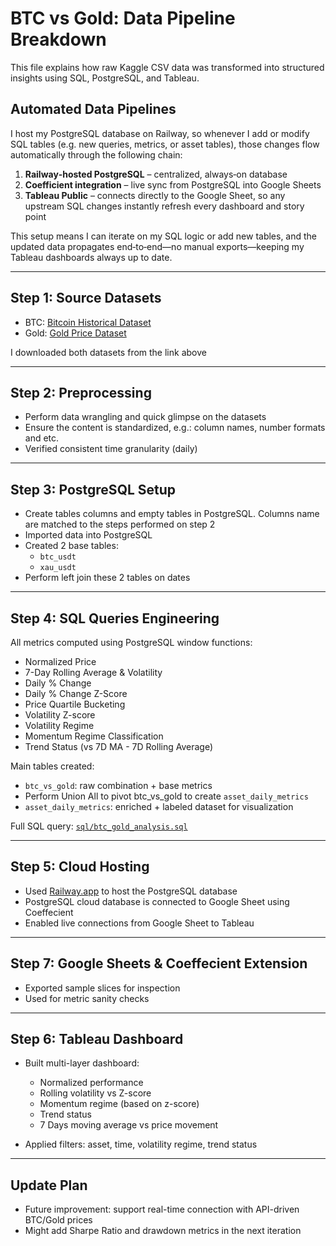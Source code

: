#  BTC vs Gold: Data Pipeline Breakdown

This file explains how raw Kaggle CSV data was transformed into structured insights using SQL, PostgreSQL, and Tableau.

## Automated Data Pipelines
I host my PostgreSQL database on Railway, so whenever I add or modify SQL tables (e.g. new queries, metrics, or asset tables), those changes flow automatically through the following chain:
  1. **Railway‑hosted PostgreSQL** – centralized, always‑on database
  2. **Coefficient integration** – live sync from PostgreSQL into Google Sheets
  3. **Tableau Public** – connects directly to the Google Sheet, so any upstream SQL changes instantly refresh every dashboard and story point

This setup means I can iterate on my SQL logic or add new tables, and the updated data propagates end‑to‑end—no manual exports—keeping my Tableau dashboards always up to date.

---

## Step 1: Source Datasets

- BTC: [Bitcoin Historical Dataset](https://www.kaggle.com/datasets/novandraanugrah/bitcoin-historical-datasets-2018-2024)
- Gold: [Gold Price Dataset](https://www.kaggle.com/datasets/novandraanugrah/xauusd-gold-price-historical-data-2004-2024)

I downloaded both datasets from the link above

---

## Step 2: Preprocessing

- Perform data wrangling and quick glimpse on the datasets
- Ensure the content is standardized, e.g.: column names, number formats and etc.
- Verified consistent time granularity (daily)

---

## Step 3: PostgreSQL Setup

- Create tables columns and empty tables in PostgreSQL.
Columns name are matched to the steps performed on step 2
- Imported data into PostgreSQL
- Created 2 base tables:
  - `btc_usdt`
  - `xau_usdt`
- Perform left join these 2 tables on dates

---

## Step 4: SQL Queries Engineering

All metrics computed using PostgreSQL window functions:

- Normalized Price
- 7-Day Rolling Average & Volatility
- Daily % Change
- Daily % Change Z-Score
- Price Quartile Bucketing
- Volatility Z-score
- Volatility Regime
- Momentum Regime Classification
- Trend Status (vs 7D MA - 7D Rolling Average)

Main tables created:

- `btc_vs_gold`: raw combination + base metrics
- Perform Union All to pivot btc_vs_gold to create `asset_daily_metrics`
- `asset_daily_metrics`: enriched + labeled dataset for visualization

Full SQL query: [`sql/btc_gold_analysis.sql`](https://github.com/yudityaartha/BTC-vs-Gold-Performance-Analysis-during-COVID-19-Pandemic-Window/blob/main/SQL_Queries.sql)

---

## Step 5: Cloud Hosting

- Used [Railway.app](https://railway.app) to host the PostgreSQL database
- PostgreSQL cloud database is connected to Google Sheet using Coeffecient
- Enabled live connections from Google Sheet to Tableau

---

## Step 7: Google Sheets & Coeffecient Extension

- Exported sample slices for inspection
- Used for metric sanity checks

---

## Step 6: Tableau Dashboard

- Built multi-layer dashboard:
  - Normalized performance
  - Rolling volatility vs Z-score
  - Momentum regime (based on z-score)
  - Trend status
  - 7 Days moving average vs price movement

- Applied filters: asset, time, volatility regime, trend status

---

## Update Plan

- Future improvement: support real-time connection with API-driven BTC/Gold prices
- Might add Sharpe Ratio and drawdown metrics in the next iteration

